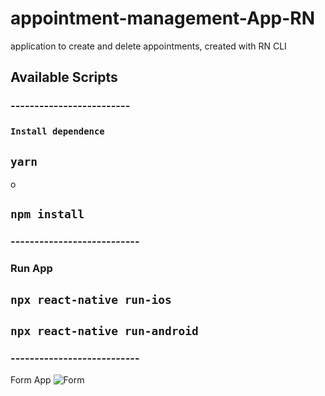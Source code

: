 # appointment-management-App-RN
 application to create and delete appointments, created with RN CLI
 
## Available Scripts
### -------------------------
### `Install dependence` 
## `yarn`
o
## `npm install`
### ---------------------------

### Run App
## `npx react-native run-ios`
## `npx react-native run-android`

### ---------------------------
Form App
![Form]('./form.png')



